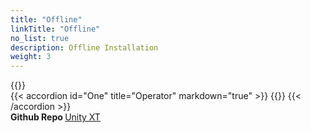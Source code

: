 ```yaml
---
title: "Offline"
linkTitle: "Offline"
no_list: true
description: Offline Installation
weight: 3
--- 
```

{{<include  file="content/v1/getting-started/installation/offline/dependencies.md" >}}
<br>
{{< accordion id="One" title="Operator" markdown="true" >}} 
{{<include  file="content/v1/getting-started/installation/offline/operator.md" suffix="1">}}
{{< /accordion >}}
<br> 
<strong>Github Repo </strong>[Unity XT](https://github.com/dell/csi-unity)
